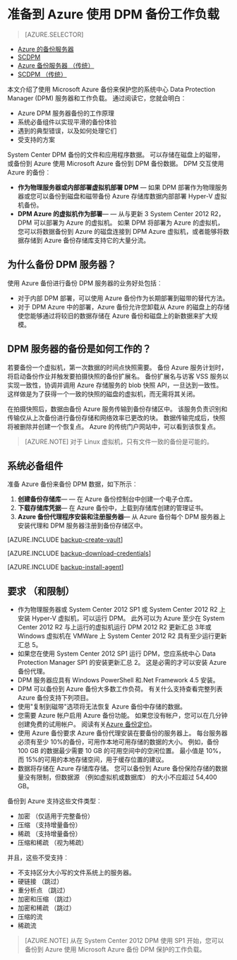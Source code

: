 <properties
    pageTitle="介绍 Azure DPM 备份 |Microsoft Azure"
    description="备份 DPM 服务器使用 Azure 备份服务简介"
    services="backup"
    documentationCenter=""
    authors="Nkolli1"
    manager="shreeshd"
    editor=""
    keywords="系统中心 Data Protection Manager，数据保护管理器、 dpm 备份"/>

<tags
    ms.service="backup"
    ms.workload="storage-backup-recovery"
    ms.tgt_pltfrm="na"
    ms.devlang="na"
    ms.topic="article"
    ms.date="08/21/2016"
    ms.author="trinadhk;giridham;jimpark;markgal"/>

# <a name="preparing-to-back-up-workloads-to-azure-with-dpm"></a>准备到 Azure 使用 DPM 备份工作负载

> [AZURE.SELECTOR]
- [Azure 的备份服务器](backup-azure-microsoft-azure-backup.md)
- [SCDPM](backup-azure-dpm-introduction.md)
- [Azure 备份服务器 （传统）](backup-azure-microsoft-azure-backup-classic.md)
- [SCDPM （传统）](backup-azure-dpm-introduction-classic.md)


本文介绍了使用 Microsoft Azure 备份来保护您的系统中心 Data Protection Manager (DPM) 服务器和工作负载。 通过阅读它，您就会明白︰

- Azure DPM 服务器备份的工作原理
- 系统必备组件以实现平滑的备份体验
- 遇到的典型错误，以及如何处理它们
- 受支持的方案

System Center DPM 备份的文件和应用程序数据。 可以存储在磁盘上的磁带，或备份到 Azure 使用 Microsoft Azure 备份到 DPM 备份数据。 DPM 交互使用 Azure 的备份︰

- **作为物理服务器或内部部署虚拟机部署 DPM** — 如果 DPM 部署作为物理服务器或您可以备份到磁盘和磁带备份 Azure 存储库数据内部部署 Hyper-V 虚拟机备份。
- **DPM Azure 的虚拟机作为部署**— — 从与更新 3 System Center 2012 R2，DPM 可以部署为 Azure 的虚拟机。 如果 DPM 将部署为 Azure 的虚拟机，您可以将数据备份到 Azure 的磁盘连接到 DPM Azure 虚拟机，或者能够将数据存储到 Azure 备份存储库支持它的大量分流。

## <a name="why-backup-your-dpm-servers"></a>为什么备份 DPM 服务器？

使用 Azure 备份进行备份 DPM 服务器的业务好处包括︰

- 对于内部 DPM 部署，可以使用 Azure 备份作为长期部署到磁带的替代方法。
- 对于 DPM Azure 中的部署，Azure 备份允许您卸载从 Azure 的磁盘上的存储使您能够通过将较旧的数据存储在 Azure 备份和磁盘上的新数据来扩大规模。

## <a name="how-does-dpm-server-backup-work"></a>DPM 服务器的备份是如何工作的？
若要备份一个虚拟机，第一次数据的时间点快照需要。 备份 Azure 服务计划时，将启动备份作业并触发要拍摄快照的备份扩展名。 备份扩展名与访客 VSS 服务以实现一致性，协调并调用 Azure 存储服务的 blob 快照 API，一旦达到一致性。 这样做是为了获得一个一致的快照的磁盘的虚拟机，而无需将其关闭。

在拍摄快照后，数据由备份 Azure 服务传输到备份存储区中。 该服务负责识别和传输仅从上次备份进行备份存储和网络效率已更改的块。 数据传输完成后，快照将被删除并创建一个恢复点。 Azure 的传统门户网站中，可以看到该恢复点。

>[AZURE.NOTE] 对于 Linux 虚拟机，只有文件一致的备份是可能的。

## <a name="prerequisites"></a>系统必备组件
准备 Azure 备份来备份 DPM 数据，如下所示︰

1. **创建备份存储库**— — 在 Azure 备份控制台中创建一个电子仓库。
2. **下载存储库凭据**— 在 Azure 备份中，上载到存储库创建的管理证书。
3. **Azure 备份代理程序安装和注册服务器**— 从 Azure 备份每个 DPM 服务器上安装代理和 DPM 服务器注册到备份存储区中。

[AZURE.INCLUDE [backup-create-vault](../../includes/backup-create-vault.md)]

[AZURE.INCLUDE [backup-download-credentials](../../includes/backup-download-credentials.md)]

[AZURE.INCLUDE [backup-install-agent](../../includes/backup-install-agent.md)]


## <a name="requirements-and-limitations"></a>要求 （和限制）

- 作为物理服务器或 System Center 2012 SP1 或 System Center 2012 R2 上安装 Hyper-V 虚拟机，可以运行 DPM。 此外可以为 Azure 至少在 System Center 2012 R2 与上运行的虚拟机运行 DPM 2012 R2 更新汇总 3年或 Windows 虚拟机在 VMWare 上 System Center 2012 R2 具有至少运行更新汇总 5。
- 如果您在使用 System Center 2012 SP1 运行 DPM，您应系统中心 Data Protection Manager SP1 的安装更新汇总 2。 这是必需的才可以安装 Azure 备份代理。
- DPM 服务器应具有 Windows PowerShell 和.Net Framework 4.5 安装。
- DPM 可以备份到 Azure 备份大多数工作负荷。 有关什么支持查看完整列表 Azure 备份支持下列项目。
- 使用"复制到磁带"选项将无法恢复 Azure 备份中存储的数据。
- 您需要 Azure 帐户启用 Azure 备份功能。 如果您没有帐户，您可以在几分钟创建免费的试用帐户。 阅读有关[Azure 备份定价](https://azure.microsoft.com/pricing/details/backup/)。
- 使用 Azure 备份要求 Azure 备份代理安装在要备份的服务器上。 每台服务器必须有至少 10%的备份，可用作本地可用存储的数据的大小。 例如，备份 100 GB 的数据最少需要 10 GB 的可用空间中的空闲位置。 最小值是 10%，而 15%的可用的本地存储空间，用于缓存位置的建议。
- 数据将存储在 Azure 存储库存储。 您可以备份到 Azure 备份保险存储的数据量没有限制，但数据源 （例如虚拟机或数据库） 的大小不应超过 54,400 GB。

备份到 Azure 支持这些文件类型︰

- 加密 （仅适用于完整备份）
- 压缩 （支持增量备份）
- 稀疏 （支持增量备份）
- 压缩和稀疏 （视为稀疏）

并且，这些不受支持︰

- 不支持区分大小写的文件系统上的服务器。
- 硬链接 （跳过）
- 重分析点 （跳过）
- 加密和压缩 （跳过）
- 加密和稀疏 （跳过）
- 压缩的流
- 稀疏流

>[AZURE.NOTE] 从在 System Center 2012 DPM 使用 SP1 开始，您可以备份到 Azure 使用 Microsoft Azure 备份 DPM 保护的工作负载。
